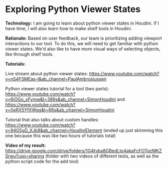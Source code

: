 # Exploring Python Viewer States

**Technology:** I am going to learn about python viewer states in Houdini. If I have time, I will also learn how to make shelf tools in Houdini. 

**Rationale:** Based on user feedback, our team is prioritizing adding viewport interactions to our tool. To do this, we will need to get familiar with python viewer states. We'd also like to have more visual ways of selecting objects, like through shelf tools. 

**Tutorials:**

Live stream about python viewer states: https://www.youtube.com/watch?v=nS4FSMEas-I&ab_channel=PaulAmbrosiussen

Python viewer states tutorial for a tool (two parts): https://www.youtube.com/watch?v=6iOGo_xFymw&t=389s&ab_channel=SimonHoudini and https://www.youtube.com/watch?v=0eRX5YfXWgg&t=66s&ab_channel=SimonHoudini

Tutorial that also talks about custom handles: https://www.youtube.com/watch?v=94G5gD_XJk8&ab_channel=HoudiniElement (ended up just skimming this one because this was like two hours of tutorials total)

**Video of my result:** https://drive.google.com/drive/folders/1G4tvba8GBpdLto4akaFcFOTqzMKZSrwu?usp=sharing (folder with two videos of different tests, as well as the python script code for the add tool)
